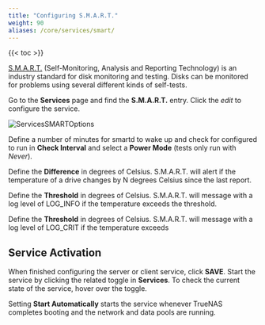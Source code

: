 ```yaml
---
title: "Configuring S.M.A.R.T."
weight: 90
aliases: /core/services/smart/
---
```


{{< toc >}}

[S.M.A.R.T.](https://en.wikipedia.org/wiki/S.M.A.R.T.) (Self-Monitoring, Analysis and Reporting Technology) is an industry standard for disk monitoring and testing.
Disks can be monitored for problems using several different kinds of self-tests.

Go to the **Services** page and find the **S.M.A.R.T.** entry.
Click the <i class="material-icons" aria-hidden="true" title="Configure">edit</i> to configure the service.

![ServicesSMARTOptions](/images/CORE/12.0/ServicesSMARTOptions.png "S.M.A.R.T. Options")

Define a number of minutes for smartd to wake up and check for configured to run in **Check Interval** and select a **Power Mode** (tests only run with *Never*).

Define the **Difference** in degrees of Celsius. S.M.A.R.T. will alert if the temperature of a drive changes by N degrees Celsius since the last report.

Define the **Threshold** in degrees of Celsius. S.M.A.R.T. will message with a log level of LOG_INFO if the temperature exceeds the threshold.

Define the **Threshold** in degrees of Celsius. S.M.A.R.T. will message with a log level of LOG_CRIT if the temperature exceeds

## Service Activation

When finished configuring the server or client service, click **SAVE**.
Start the service by clicking the related toggle in **Services**.
To check the current state of the service, hover over the toggle.

Setting **Start Automatically** starts the service whenever TrueNAS completes booting and the network and data pools are running.